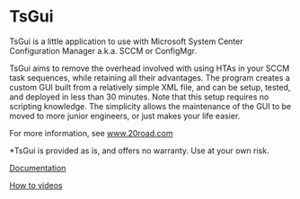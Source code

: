 # TsGui

TsGui is a little application to use with Microsoft System Center Configuration Manager a.k.a. SCCM or ConfigMgr.

TsGui aims to remove the overhead involved with using HTAs in your SCCM task sequences, while retaining all their advantages. The program creates a custom GUI built from a relatively simple XML file, and can be setup, tested, and deployed in less than 30 minutes. Note that this setup requires no scripting knowledge. The simplicity allows the maintenance of the GUI to be moved to more junior engineers, or just makes your life easier.

For more information, see www.20road.com

*TsGui is provided as is, and offers no warranty. Use at your own risk.

[Documentation](/Documentation/Index.md)

[How to videos](https://www.youtube.com/playlist?list=PLbymiOxRQJvIS6BGPJ6ggKaU90QheXgV8)